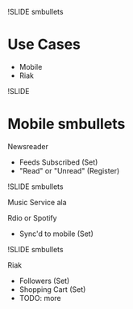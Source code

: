 !SLIDE smbullets

# Use Cases

* Mobile
* Riak

!SLIDE

# Mobile smbullets

Newsreader

* Feeds Subscribed (Set)
* "Read" or "Unread" (Register)

!SLIDE smbullets

Music Service ala

Rdio or Spotify

* Sync'd to mobile (Set)

!SLIDE smbullets

Riak

* Followers (Set)
* Shopping Cart (Set)
* TODO: more
